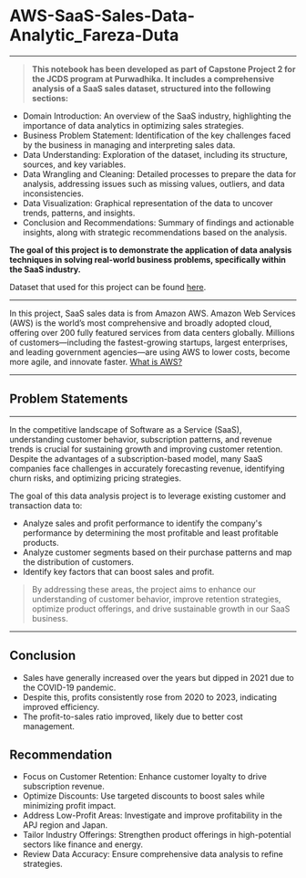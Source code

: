 # AWS-SaaS-Sales-Data-Analytic_Fareza-Duta

---

>**This notebook has been developed as part of Capstone Project 2 for the JCDS program at Purwadhika. It includes a comprehensive analysis of a SaaS sales dataset, structured into the following sections:**

- Domain Introduction: An overview of the SaaS industry, highlighting the importance of data analytics in optimizing sales strategies.
- Business Problem Statement: Identification of the key challenges faced by the business in managing and interpreting sales data.
- Data Understanding: Exploration of the dataset, including its structure, sources, and key variables.
- Data Wrangling and Cleaning: Detailed processes to prepare the data for analysis, addressing issues such as missing values, outliers, and data inconsistencies.
- Data Visualization: Graphical representation of the data to uncover trends, patterns, and insights.
- Conclusion and Recommendations: Summary of findings and actionable insights, along with strategic recommendations based on the analysis.

**The goal of this project is to demonstrate the application of data analysis techniques in solving real-world business problems, specifically within the SaaS industry.**

Dataset that used for this project can be found [here](https://www.kaggle.com/datasets/nnthanh101/aws-saas-sales).

---

In this project, SaaS sales data is from Amazon AWS. Amazon Web Services (AWS) is the world’s most comprehensive and broadly adopted cloud, offering over 200 fully featured services from data centers globally. Millions of customers—including the fastest-growing startups, largest enterprises, and leading government agencies—are using AWS to lower costs, become more agile, and innovate faster. [What is AWS?](https://aws.amazon.com/what-is-aws/)

---

## **Problem Statements**

---

In the competitive landscape of Software as a Service (SaaS), understanding customer behavior, subscription patterns, and revenue trends is crucial for sustaining growth and improving customer retention. Despite the advantages of a subscription-based model, many SaaS companies face challenges in accurately forecasting revenue, identifying churn risks, and optimizing pricing strategies.

The goal of this data analysis project is to leverage existing customer and transaction data to:

- Analyze sales and profit performance to identify the company's performance by determining the most profitable and least profitable products.
- Analyze customer segments based on their purchase patterns and map the distribution of customers.
- Identify key factors that can boost sales and profit.

>By addressing these areas, the project aims to enhance our understanding of customer behavior, improve retention strategies, optimize product offerings, and drive sustainable growth in our SaaS business.


---

## Conclusion
- Sales have generally increased over the years but dipped in 2021 due to the COVID-19 pandemic.
- Despite this, profits consistently rose from 2020 to 2023, indicating improved efficiency.
- The profit-to-sales ratio improved, likely due to better cost management.

## Recommendation
- Focus on Customer Retention: Enhance customer loyalty to drive subscription revenue.
- Optimize Discounts: Use targeted discounts to boost sales while minimizing profit impact.
- Address Low-Profit Areas: Investigate and improve profitability in the APJ region and Japan.
- Tailor Industry Offerings: Strengthen product offerings in high-potential sectors like finance and energy.
- Review Data Accuracy: Ensure comprehensive data analysis to refine strategies.
